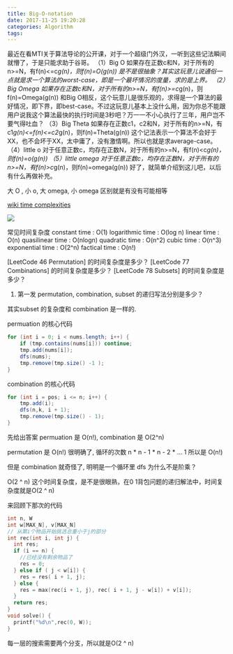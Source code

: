 ```yaml
---
title: Big-O-notation
date: 2017-11-25 19:20:28
categories: Algorithm
tags:
---
```


最近在看MTI关于算法导论的公开课，对于一个超级门外汉，一听到这些记法瞬间就懵了，于是只能求助于谷哥。
（1）Big O
如果存在正数c和N，对于所有的n>=N，有f(n)<=c*g(n)，则f(n)=O(g(n))
是不是很抽象？其实这玩意儿说通俗一点就是求一个算法的worst-case，即是一个最坏情况的度量，求的是上界。
（2）Big Omega
如果存在正数c和N，对于所有的n>=N，有f(n)>=c*g(n)，则f(n)=Omega(g(n))
和Big O相反，这个玩意儿是很乐观的，求得是一个算法的最好情况，即下界，即best-case。不过这玩意儿基本上没什么用，因为你总不能跟用户说我这个算法最快的执行时间是3秒吧？万一一不小心执行了三年，用户岂不要气得吐血？
（3）Big Theta
如果存在正数c1，c2和N，对于所有的n>=N，有c1*g(n)<=f(n)<=c2*g(n)，则f(n)=Theta(g(n))
这个记法表示一个算法不会好于XX，也不会坏于XX，太中庸了，没有激情啊。所以也就是求average-case。
（4）little o
对于任意正数c，均存在正数N，对于所有的n>=N，有f(n)<c*g(n)，则f(n)=o(g(n))
（5）little omega
对于任意正数c，均存在正数N，对于所有的n>=N，有f(n)>c*g(n)，则f(n)=omega(g(n))
好了，就简单介绍到这儿吧，以后有什么再做补充。

大 O , 小 o, 大 omega, 小 omega 区别就是有没有可能相等

[wiki time complexities](https://en.wikipedia.org/wiki/Time_complexity)

![](https://upload.wikimedia.org/wikipedia/commons/thumb/7/7e/Comparison_computational_complexity.svg/512px-Comparison_computational_complexity.svg.png)

常见时间复杂度
constant time : O(1)
logarithmic time : O(log n)
linear time : O(n)
quasilinear time : O(nlogn)
quadratic time : O(n^2)
cubic time : O(n^3)
exponential time : O(2^n)
factical time : O(n!)



[LeetCode 46 Permutation] 的时间复杂度是多少？
[LeetCode 77 Combinations] 的时间复杂度是多少？
[LeetCode 78 Subsets] 的时间复杂度是多少？

1. 第一发
permutation, combination, subset 的递归写法分别是多少？

其实subset 的复杂度和 combination 是一样的.

permuation 的核心代码
```java
for (int i = 0; i < nums.length; i++) {
    if (tmp.contains(nums[i])) continue;
    tmp.add(nums[i]);        
    dfs(nums);
    tmp.remove(tmp.size() -1 );
}
```

combination 的核心代码
```java
for (int i = pos; i <= n; i++) {
    tmp.add(i);
    dfs(n,k, i + 1);
    tmp.remove(tmp.size() - 1);
}
```

先给出答案 permuation 是 O(n!), combination 是 O(2^n)

permutation 是 O(n!) 很明确了, 循环的次数 n * n - 1 * n - 2 * ... 1
所以是 O(n!)

但是 combination 就奇怪了, 明明是一个循环里 dfs 为什么不是阶乘？

O(2 ^ n) 这个时间复杂度，是不是很眼熟，在0 1背包问题的递归解法中，时间复杂度就是O(2 ^ n)

来回顾下那次的代码

```cpp
int n, W
int w[MAX_N], v[MAX_N]
// 从第i个物品开始挑选总重小于j的部分
int rec(int i, int j) {
  int res;
  if (i == n) {
    //已经没有剩余物品了
    res = 0;
  } else if ( j < w[i]) {
    res = res( i + 1, j);
  } else {
    res = max(rec(i + 1, j), rec( i + 1, j - w[i]) + v[i]);
  }
  return res;
}
void solve() {
  printf("%d\n",rec(0, W));
}
```

每一层的搜索需要两个分支，所以就是O(2 ^ n)

